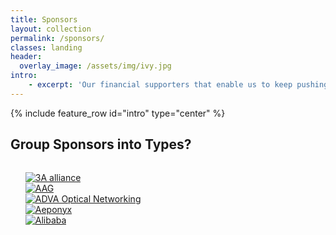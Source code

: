 ```yaml
---
title: Sponsors
layout: collection
permalink: /sponsors/
classes: landing
header:
  overlay_image: /assets/img/ivy.jpg
intro:
    - excerpt: 'Our financial supporters that enable us to keep pushing the limits.'
---
```


{% include feature_row id="intro" type="center" %}

<div class="container">
<div class="row">
<div class="members-pics">
<div class="industry">
<h2>Group Sponsors into Types?</h2>
<ul style="display: inline-block; list-style-type: none;""> 
<li><a title="3A alliance" href="http://3a-alliance.com/" target="_blank" rel="noopener noreferrer"><img class="aligncenter wp-image-287 size-full" src="{{ site.baseurl }}/assets/P4_Member_Logos/3A_logo_p4.png" alt="3A alliance" /></a></li>
<li><a title="AAG" href="http://aagico.com/" target="_blank" rel="noopener noreferrer"><img class="aligncenter wp-image-287 size-full" src="{{ site.baseurl }}/assets/P4_Member_Logos/AAG-logo-p4.png" alt="AAG" /></a></li>
<li><a title="ADVA Optical Networking" href="http://www.advaoptical.com" target="_blank" rel="noopener noreferrer"><img class="aligncenter wp-image-287 size-full" src="{{ site.baseurl }}/assets/P4_Member_Logos/ADVA_logo_p4.png" alt="ADVA Optical Networking" /></a></li>
<li><a title="Aeponyx" href="http://www.aeponyx.com" target="_blank" rel="noopener noreferrer"><img class="aligncenter wp-image-154 size-full" src="{{ site.baseurl }}/assets/aeponyx-logo-p4.png" alt="Aeponyx" /></a></li>
<li><a title="Alibaba" href="http://www.alibaba.com" target="_blank" rel="noopener noreferrer"><img class="aligncenter wp-image-189 size-full" src="{{ site.baseurl }}/assets/baba-logo-p4-v1.png" alt="Alibaba" /></a></li>
</ul>
</div>
</div>
</div>
</div>
